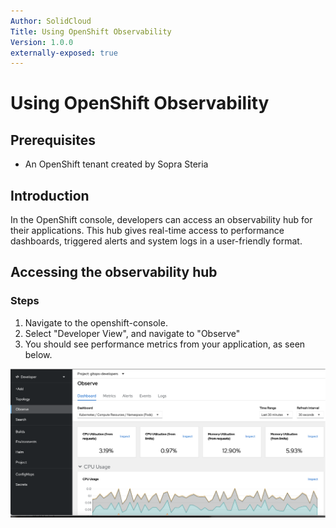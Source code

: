 ```yaml
---
Author: SolidCloud
Title: Using OpenShift Observability
Version: 1.0.0
externally-exposed: true
--- 
```


# Using OpenShift Observability

## Prerequisites

* An OpenShift tenant created by Sopra Steria

## Introduction

In the OpenShift console, developers can access an observability hub for their applications. This hub gives real-time access to performance dashboards, triggered alerts and system logs in a user-friendly format.

## Accessing the observability hub

### Steps

1. Navigate to the openshift-console.
2. Select "Developer View", and navigate to "Observe"
3. You should see performance metrics from your application, as seen below.

![2.png](../../../img/Observability/observe.png)
